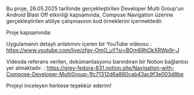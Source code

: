 Bu proje, 26.05.2025 tarihinde gerçekleştirilen Developer Multi Group'un Android Blast Off etkinliği kapsamında, Compose Navigation üzerine gerçekleştirilen atölye çalışmasının kod örneklerini içermektedir.

Proje kapsamında:

Uygulamanın detaylı anlatımını içeren bir YouTube videosu : https://www.youtube.com/live/zfgv-OmO_uY?si=BOm89hOkXRWp9r-J

Videoda referans verilen, dokümantasyonu barındıran bir Notion bağlantısı
yer almaktadır. : https://grey-fedora-831.notion.site/Navigation-with-Compose-Developer-MultiGroup-1fc71312d6a880cab43ac9f3e003d8be

Projeyi inceleyen herkese teşekkür ederim!
